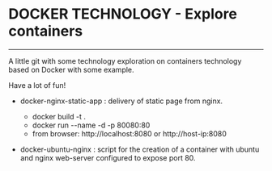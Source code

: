 # DOCKER TECHNOLOGY - Explore containers
----------------------------------------

A little git with some technology exploration on containers technology based on Docker
with some example.

Have a lot of fun!

- docker-nginx-static-app : delivery of static page from nginx.

	- docker build -t <images-name-placeholder> .
	- docker run --name <nginx-container-placeholder> -d -p 80080:80 <images-name-placeholder>
	- from browser: http://localhost:8080 or http://host-ip:8080

- docker-ubuntu-nginx : script for the creation of a container with ubuntu and nginx web-server configured
  to expose port 80.

